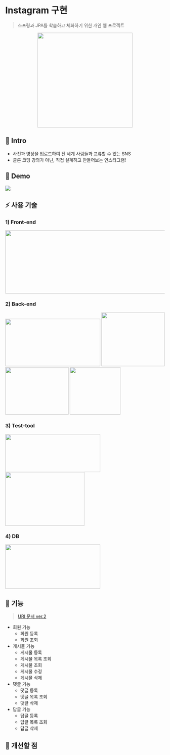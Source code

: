 # Instagram 구현
> 스프링과 JPA를 학습하고 체화하기 위한 개인 웹 프로젝트
<p align="center"><img src="https://user-images.githubusercontent.com/87891581/165957434-b4f0ae25-853a-4757-aa2e-6a9386edd949.png" width="300" height="300"></p>

## :bookmark: Intro
- 사진과 영상을 업로드하여 전 세계 사람들과 교류할 수 있는 SNS
- 클론 코딩 강의가 아닌, 직접 설계하고 만들어보는 인스타그램!

## :eyes: Demo
<img src="https://img.shields.io/badge/spring%20boot-v2.6.3-green?logo=spring-boot">

## :zap: 사용 기술
### 1) Front-end
<img src="https://user-images.githubusercontent.com/87891581/166086949-46111f07-3993-4dfa-8bb2-7eb2866413eb.png" width="550" height="200">

### 2) Back-end
<p><img src="https://user-images.githubusercontent.com/87891581/166086436-e20beed0-87d8-4a0f-9e9b-ae9f6f79af62.png" width="300" height="150">
<img src="https://user-images.githubusercontent.com/87891581/166087033-0e221fdf-c173-433e-8c59-b6750bce0819.png" width="200" height="170">
<img src="https://user-images.githubusercontent.com/87891581/166087060-6a3fc7f9-be74-4acc-bca1-6a6a123e7fdb.png" width="200" height="150">
<img src="https://user-images.githubusercontent.com/87891581/166087991-0960cc93-565e-45aa-9cf3-fc47673a8b93.png" width="160" height="150"><p>

### 3) Test-tool
<p><img src="https://user-images.githubusercontent.com/87891581/166087841-5dfe4e7a-7d9e-45af-a540-4d181c282308.png" width="300" height="120">
<img src="https://user-images.githubusercontent.com/87891581/166087801-e395615e-2440-4957-8c07-abb2897266eb.png" width="250" height="170"></p>

### 4) DB
<img src="https://user-images.githubusercontent.com/87891581/166086786-043fb80f-ea2f-461a-9da5-9e72e4c770d1.png" width="300" height="140">

## :page_facing_up: 기능
> [URI 문서 ver.2](https://github.com/JunYoung-C/Instagram/wiki/URI-%EB%AC%B8%EC%84%9C-ver.2)

- 회원 기능
  - 회원 등록
  - 회원 조회
- 게시물 기능
  - 게시물 등록
  - 게시물 목록 조회
  - 게시물 조회
  - 게시물 수정
  - 게시물 삭제
- 댓글 기능
  - 댓글 등록
  - 댓글 목록 조회
  - 댓글 삭제
- 답글 기능
  - 답글 등록
  - 답글 목록 조회
  - 답글 삭제

## :wrench: 개선할 점







